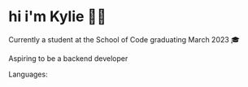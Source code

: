 # hi i'm Kylie 👋🏻

Currently a student at the School of Code graduating March 2023  🎓

Aspiring to be a backend developer

Languages:

